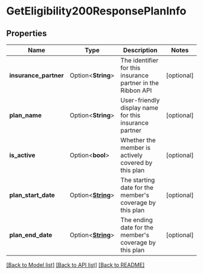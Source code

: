 # GetEligibility200ResponsePlanInfo

## Properties

Name | Type | Description | Notes
------------ | ------------- | ------------- | -------------
**insurance_partner** | Option<**String**> | The identifier for this insurance partner in the Ribbon API | [optional]
**plan_name** | Option<**String**> | User-friendly display name for this insurance partner | [optional]
**is_active** | Option<**bool**> | Whether the member is actively covered by this plan | [optional]
**plan_start_date** | Option<[**String**](string.md)> | The starting date for the member's coverage by this plan | [optional]
**plan_end_date** | Option<[**String**](string.md)> | The ending date for the member's coverage by this plan | [optional]

[[Back to Model list]](../README.md#documentation-for-models) [[Back to API list]](../README.md#documentation-for-api-endpoints) [[Back to README]](../README.md)


